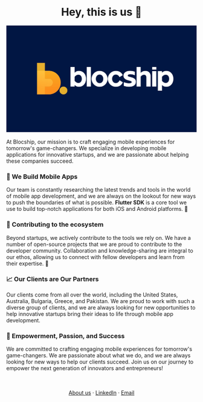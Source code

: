 <!-- PROJECT LOGO -->
<br />
<p align="center">
  <h1 align="center">Hey, this is us 👋</h1>
</p>

<!-- Image -->
![Site preview](blocship_cover.jpeg)

At Blocship, our mission is to craft engaging mobile experiences for tomorrow's game-changers. We specialize in developing mobile applications for innovative startups, and we are passionate about helping these companies succeed.

### 🚀 We Build Mobile Apps

Our team is constantly researching the latest trends and tools in the world of mobile app development, and we are always on the lookout for new ways to push the boundaries of what is possible. **Flutter SDK** is a core tool we use to build top-notch applications for both iOS and Android platforms. 🚀

### 🤝 Contributing to the ecosystem

Beyond startups, we actively contribute to the tools we rely on. We have a number of open-source projects that we are proud to contribute to the developer community. Collaboration and knowledge-sharing are integral to our ethos, allowing us to connect with fellow developers and learn from their expertise. 🤝

### 📈 Our Clients are Our Partners

Our clients come from all over the world, including the United States, Australia, Bulgaria, Greece, and Pakistan. We are proud to work with such a diverse group of clients, and we are always looking for new opportunities to help innovative startups bring their ideas to life through mobile app development.

### 🚀 Empowerment, Passion, and Success

We are committed to crafting engaging mobile experiences for tomorrow's game-changers. We are passionate about what we do, and we are always looking for new ways to help our clients succeed. Join us on our journey to empower the next generation of innovators and entrepreneurs!

  <p align="center">
    <br />
    <br />
    <a href="https://blocship.io/">About us</a>
    ·
    <a href="https://www.linkedin.com/company/blocship/">LinkedIn</a>
    ·
    <a href="">Email</a>
  </p>